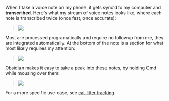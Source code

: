 When I take a voice note on my phone, it gets sync'd to my computer and **transcribed**. Here's what my stream of voice notes looks like, where each note is transcribed twice (once fast, once accurate):

> ![](https://i.imgur.com/ig1oyk3.png)

Most are processed programatically and require no followup from me, they are integrated automatically. At the bottom of the note is a section for what most likely requires my attention:

> ![](https://i.imgur.com/prSirPE.png)


Obsidian makes it easy to take a peak into these notes, by holding Cmd while mousing over them:

> ![](https://i.imgur.com/Fy3KFaJ.png)

For a more specific use-case, see [cat litter tracking](Applications%20of%20my%20Tinker%20Cast%20-%20cat%20litter%20tracking.md).

